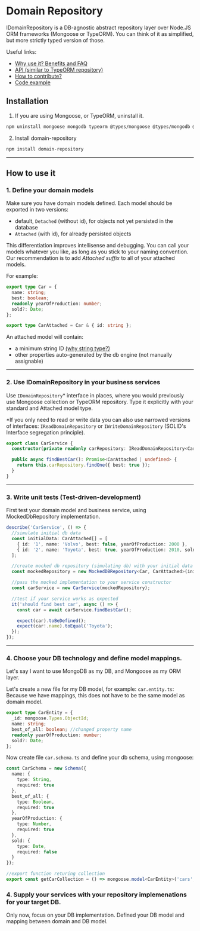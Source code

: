 # Domain Repository

IDomainRepository is a DB-agnostic abstract repository layer over Node.JS ORM frameworks (Mongoose or TypeORM). You can think of it as simplified, but more strictly typed version of those.

Useful links:

- [Why use it? Benefits and FAQ](https://github.com/lukaszwilisowski/domain-repository/blob/main/DISCUSSION.md)
- [API (similar to TypeORM repository)](https://github.com/lukaszwilisowski/domain-repository/blob/main/API.md)
- [How to contribute?](https://github.com/lukaszwilisowski/domain-repository/CONTRIBUTION.MD)
- [Code example](https://github.com/lukaszwilisowski/domain-repository-example)

## Installation

1. If you are using Mongoose, or TypeORM, uninstall it.

```bash
npm uninstall mongoose mongodb typeorm @types/mongoose @types/mongodb @types/typeorm
```

2. Install domain-repository

```bash
npm install domain-repository
```

---

## How to use it

### 1. Define your domain models

Make sure you have domain models defined. Each model should be exported in two versions:

- default, `Detached` (without id), for objects not yet persisted in the database
- `Attached` (with id), for already persisted objects

This differentiation improves intellisense and debugging. You can call your models whatever you like, as long as you stick to your naming convention. Our recommendation is to add _Attached suffix_ to all of your attached models.

For example:

```typescript
export type Car = {
  name: string;
  best: boolean;
  readonly yearOfProduction: number;
  sold?: Date;
};

export type CarAttached = Car & { id: string };
```

An attached model will contain:

- a minimum string ID [(why string type?)](https://github.com/lukaszwilisowski/domain-repository/blob/main/DISCUSSION.md#6-why-object-id-should-be-of-type-string)
- other properties auto-generated by the db engine (not manually assignable)

---

### 2. Use IDomainRepository in your business services

Use `IDomainRepository`\* interface in places, where you would previously use Mongoose collection or TypeORM repository. Type it explicitly with your standard and Attached model type.

\*If you only need to read or write data you can also use narrowed versions of interfaces: `IReadDomainRepository` or `IWriteDomainRepository` (SOLID's Interface segregation principle).

```typescript
export class CarService {
  constructor(private readonly carRepository: IReadDomainRepository<CarAttached>) {}

  public async findBestCar(): Promise<CarAttached | undefined> {
    return this.carRepository.findOne({ best: true });
  }
}
```

---

### 3. Write unit tests (Test-driven-development)

First test your domain model and business service, using MockedDbRepository implementation.

```typescript
describe('CarService', () => {
  //simulate initial db data
  const initialData: CarAttached[] = [
    { id: '1', name: 'Volvo', best: false, yearOfProduction: 2000 },
    { id: '2', name: 'Toyota', best: true, yearOfProduction: 2010, sold: new Date() }
  ];

  //create mocked db repository (simulating db) with your initial data
  const mockedRepository = new MockedDBRepository<Car, CarAttached>(initialData);

  //pass the mocked implementation to your service constructor
  const carService = new CarService(mockedRepository);

  //test if your service works as expected
  it('should find best car', async () => {
    const car = await carService.findBestCar();

    expect(car).toBeDefined();
    expect(car!.name).toEqual('Toyota');
  });
});
```

---

### 4. Choose your DB technology and define model mappings.

Let's say I want to use MongoDB as my DB, and Mongoose as my ORM layer.

Let's create a new file for my DB model, for example: `car.entity.ts`:
Because we have mappings, this does not have to be the same model as domain model.

```typescript
export type CarEntity = {
  _id: mongoose.Types.ObjectId;
  name: string;
  best_of_all: boolean; //changed property name
  readonly yearOfProduction: number;
  sold?: Date;
};
```

Now create file `car.schema.ts` and define your db schema, using mongoose:

```typescript
const CarSchema = new Schema({
  name: {
    type: String,
    required: true
  },
  best_of_all: {
    type: Boolean,
    required: true
  },
  yearOfProduction: {
    type: Number,
    required: true
  },
  sold: {
    type: Date,
    required: false
  }
});

//export function returing collection
export const getCarCollection = () => mongoose.model<CarEntity>('cars', CarSchema);
```

### 4. Supply your services with your repository implemenations for your target DB.

Only now, focus on your DB implementation. Defined your DB model and mapping between domain and DB model.
